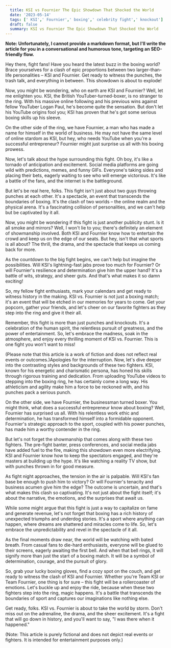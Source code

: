 ```yaml
---
  title: KSI vs Fournier The Epic Showdown That Shocked the World 
  date: '2023-05-14'
  tags: [' KSI',' Fournier',' boxing',' celebrity fight',' knockout']
  draft: false
  summary: KSI vs Fournier The Epic Showdown That Shocked the World 
---
```

  **Note: Unfortunately, I cannot provide a markdown format, but I'll write the article for you in a conversational and humorous tone, targeting an SEO-friendly flow.**

Hey there, fight fans! Have you heard the latest buzz in the boxing world? Brace yourselves for a clash of epic proportions between two larger-than-life personalities – KSI and Fournier. Get ready to witness the punches, the trash talk, and everything in between. This showdown is about to explode!

Now, you might be wondering, who on earth are KSI and Fournier? Well, let me enlighten you. KSI, the British YouTuber-turned-boxer, is no stranger to the ring. With his massive online following and his previous wins against fellow YouTuber Logan Paul, he's become quite the sensation. But don't let his YouTube origins fool you; KSI has proven that he's got some serious boxing skills up his sleeve.

On the other side of the ring, we have Fournier, a man who has made a name for himself in the world of business. He may not have the same level of online stardom as KSI, but hey, who needs YouTube when you're a successful entrepreneur? Fournier might just surprise us all with his boxing prowess.

Now, let's talk about the hype surrounding this fight. Oh boy, it's like a tornado of anticipation and excitement. Social media platforms are going wild with predictions, memes, and funny GIFs. Everyone's taking sides and placing their bets, eagerly waiting to see who will emerge victorious. It's like a battle of the fans, and the internet is the battleground.

But let's be real here, folks. This fight isn't just about two guys throwing punches at each other. It's a spectacle, an event that transcends the boundaries of boxing. It's the clash of two worlds – the online realm and the physical arena. It's a fascinating collision of personalities, and we can't help but be captivated by it all.

Now, you might be wondering if this fight is just another publicity stunt. Is it all smoke and mirrors? Well, I won't lie to you; there's definitely an element of showmanship involved. Both KSI and Fournier know how to entertain the crowd and keep us on the edge of our seats. But hey, isn't that what sports is all about? The thrill, the drama, and the spectacle that keeps us coming back for more.

As the countdown to the big fight begins, we can't help but imagine the possibilities. Will KSI's lightning-fast jabs prove too much for Fournier? Or will Fournier's resilience and determination give him the upper hand? It's a battle of wits, strategy, and sheer guts. And that's what makes it so damn exciting!

So, my fellow fight enthusiasts, mark your calendars and get ready to witness history in the making. KSI vs. Fournier is not just a boxing match; it's an event that will be etched in our memories for years to come. Get your popcorn, gather your friends, and let's cheer on our favorite fighters as they step into the ring and give it their all.

Remember, this fight is more than just punches and knockouts. It's a celebration of the human spirit, the relentless pursuit of greatness, and the power of entertainment. So, let's embrace the madness, soak in the atmosphere, and enjoy every thrilling moment of KSI vs. Fournier. This is one fight you won't want to miss!

(Please note that this article is a work of fiction and does not reflect real events or outcomes.)Apologies for the interruption. Now, let's dive deeper into the contrasting styles and backgrounds of these two fighters. KSI, known for his energetic and charismatic persona, has honed his skills through rigorous training and dedication. From uploading YouTube videos to stepping into the boxing ring, he has certainly come a long way. His athleticism and agility make him a force to be reckoned with, and his punches pack a serious punch.

On the other side, we have Fournier, the businessman turned boxer. You might think, what does a successful entrepreneur know about boxing? Well, Fournier has surprised us all. With his relentless work ethic and determination, he has transformed himself into a formidable opponent. Fournier's strategic approach to the sport, coupled with his power punches, has made him a worthy contender in the ring.

But let's not forget the showmanship that comes along with these two fighters. The pre-fight banter, press conferences, and social media jabs have added fuel to the fire, making this showdown even more electrifying. KSI and Fournier know how to keep the spectators engaged, and they're masters at building up the hype. It's like watching a reality TV show, but with punches thrown in for good measure.

As fight night approaches, the tension in the air is palpable. Will KSI's fan base be enough to push him to victory? Or will Fournier's tenacity and business acumen give him the edge? The outcome is uncertain, and that's what makes this clash so captivating. It's not just about the fight itself; it's about the narrative, the emotions, and the surprises that await us.

While some might argue that this fight is just a way to capitalize on fame and generate revenue, let's not forget that boxing has a rich history of unexpected triumphs and underdog stories. It's a sport where anything can happen, where dreams are shattered and miracles come to life. So, let's embrace the unpredictability and revel in the spectacle of it all.

As the final moments draw near, the world will be watching with bated breath. From casual fans to die-hard enthusiasts, everyone will be glued to their screens, eagerly awaiting the first bell. And when that bell rings, it will signify more than just the start of a boxing match. It will be a symbol of determination, courage, and the pursuit of glory.

So, grab your lucky boxing gloves, find a cozy spot on the couch, and get ready to witness the clash of KSI and Fournier. Whether you're Team KSI or Team Fournier, one thing is for sure – this fight will be a rollercoaster of emotions. Let's buckle up and enjoy the ride, because when these two fighters step into the ring, magic happens. It's a battle that transcends the boundaries of sport and captures our imaginations like nothing else.

Get ready, folks. KSI vs. Fournier is about to take the world by storm. Don't miss out on the adrenaline, the drama, and the sheer excitement. It's a fight that will go down in history, and you'll want to say, "I was there when it happened."

(Note: This article is purely fictional and does not depict real events or fighters. It is intended for entertainment purposes only.)
  